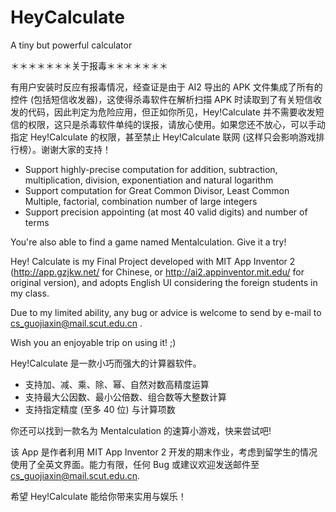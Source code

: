 # HeyCalculate
A tiny but powerful calculator

＊＊＊＊＊＊＊关于报毒＊＊＊＊＊＊＊

有用户安装时反应有报毒情况，经查证是由于 AI2 导出的 APK 文件集成了所有的控件 (包括短信收发器)，这使得杀毒软件在解析扫描 APK 时读取到了有关短信收发的代码，因此判定为危险应用，但正如你所见，Hey!Calculate 并不需要收发短信的权限，这只是杀毒软件单纯的误报，请放心使用。如果您还不放心，可以手动指定 Hey!Calculate 的权限，甚至禁止 Hey!Calculate 联网 (这样只会影响游戏排行榜）。谢谢大家的支持！

- Support highly-precise computation for addition, subtraction, multiplication, division, exponentiation and natural logarithm
- Support computation for Great Common Divisor, Least Common Multiple, factorial, combination number of large integers
- Support precision appointing (at most 40 valid digits) and number of terms

You're also able to find a game named Mentalculation. Give it a try!

Hey! Calculate is my Final Project developed with MIT App Inventor 2 (http://app.gzjkw.net/ for Chinese, or http://ai2.appinventor.mit.edu/ for original version), and adopts English UI considering the foreign students in my class.

Due to my limited ability, any bug or advice is welcome to send by e-mail to cs_guojiaxin@mail.scut.edu.cn .

Wish you an enjoyable trip on using it! ;)


Hey!Calculate 是一款小巧而强大的计算器软件。
- 支持加、减、乘、除、幂、自然对数高精度运算
- 支持最大公因数、最小公倍数、组合数等大整数计算
- 支持指定精度 (至多 40 位) 与计算项数

你还可以找到一款名为 Mentalculation 的速算小游戏，快来尝试吧!

该 App 是作者利用 MIT App Inventor 2 开发的期末作业，考虑到留学生的情况使用了全英文界面。能力有限，任何 Bug 或建议欢迎发送邮件至 cs_guojiaxin@mail.scut.edu.cn. 

希望 Hey!Calculate 能给你带来实用与娱乐！
